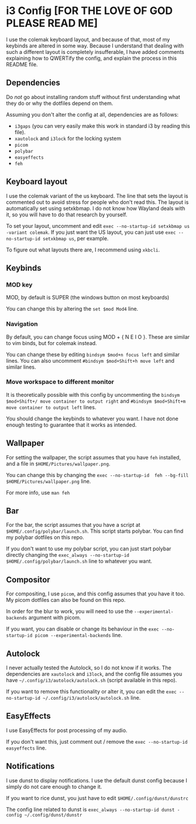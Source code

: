 # i3 Config [FOR THE LOVE OF GOD PLEASE READ ME]
I use the colemak keyboard layout, and because of that, most of my keybinds are altered in some way. Because I understand that dealing with such a different layout is completely insufferable, I have added comments explaining how to QWERTify the config, and explain the process in this README file.

## Dependencies
Do *not* go about installing random stuff without first understanding what they do or why the dotfiles depend on them.

Assuming you don't alter the config at all, dependencies are as follows:

- `i3gaps` (you can very easily make this work in standard i3 by reading this file).
- `xautolock` and `i3lock` for the locking system
- `picom`
- `polybar`
- `easyeffects`
- `feh`

## Keyboard layout
I use the colemak variant of the us keyboard. The line that sets the layout is commented out to avoid stress for people who don't read this. The layout is automatically set using setxkbmap. I do not know how Wayland deals with it, so you will have to do that research by yourself.

To set your layout, uncomment and edit `exec --no-startup-id setxkbmap us -variant colemak`.
If you just want the US layout, you can just use `exec --no-startup-id setxkbmap us`, per example.

To figure out what layouts there are, I recommend using `xkbcli`.

## Keybinds
### MOD key
MOD, by default is SUPER (the windows button on most keyboards)

You can change this by altering the `set $mod Mod4` line.

### Navigation
By default, you can change focus using MOD + \{ N E I O \}. These are similar to vim binds, but for colemak instead.

You can change these by editing `bindsym $mod+n focus left` and similar lines. You can also uncomment `#bindsym $mod+Shift+h move left` and similar lines.

### Move workspace to different monitor
It is theoretically possible with this config by uncommenting the `bindsym $mod+Shift+/ move container to output right` and `#bindsym $mod+Shift+m move container to output left` lines.

You should change the keybinds to whatever you want. I have not done enough testing to guarantee that it works as intended.

## Wallpaper
For setting the wallpaper, the script assumes that you have `feh` installed, and a file in `$HOME/Pictures/wallpaper.png`.

You can change this by changing the `exec --no-startup-id  feh --bg-fill $HOME/Pictures/wallpaper.png` line.

For more info, use `man feh`

## Bar
For the bar, the script assumes that you have a script at `$HOME/.config/polybar/launch.sh`. This script starts polybar. You can find my polybar dotfiles on this repo.

If you don't want to use my polybar script, you can just start polybar directly changing the `exec_always --no-startup-id $HOME/.config/polybar/launch.sh` line to whatever you want.

## Compositor
For compositing, I use `picom`, and this config assumes that you have it too. My picom dotfiles can also be found on this repo.

In order for the blur to work, you will need to use the `--experimental-backends` argument with picom.

If you want, you can disable or change its behaviour in the `exec --no-startup-id picom --experimental-backends` line.

## Autolock
I never actually tested the Autolock, so I do not know if it works. The dependencies are `xautolock` and `i3lock`, and the config file assumes you have `~/.config/i3/autolock/autolock.sh` (script available in this repo).

If you want to remove this functionality or alter it, you can edit the `exec --no-startup-id ~/.config/i3/autolock/autolock.sh` line.

## EasyEffects
I use EasyEffects for post processing of my audio.

If you don't want this, just comment out / remove the `exec --no-startup-id easyeffects` line.

## Notifications
I use dunst to display notifications. I use the default dunst config because I simply do not care enough to change it.

If you want to rice dunst, you just have to edit `$HOME/.config/dunst/dunstrc`

The config line related to dunst is `exec_always --no-startup-id dunst -config ~/.config/dunst/dunstr`

